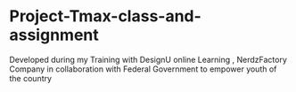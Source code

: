 # Project-Tmax-class-and-assignment
Developed during my Training with DesignU online Learning , NerdzFactory Company in collaboration with Federal Government to empower youth of the country
